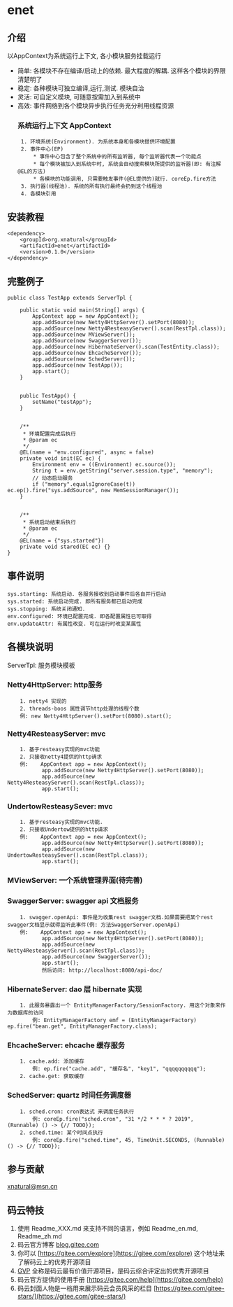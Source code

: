 # enet

## 介绍
 以AppContext为系统运行上下文, 各小模块服务挂载运行
 
 * 简单: 各模块不存在编译/启动上的依赖. 最大程度的解耦. 这样各个模块的界限清楚明了
 * 稳定: 各种模块可独立编译,运行,测试. 模块自治
 * 灵活: 可自定义模块, 可随意按需加入到系统中
 * 高效: 事件网络到各个模块异步执行任务充分利用线程资源
    ### 系统运行上下文 AppContext
        1. 环境系统(Environment). 为系统本身和各模块提供环境配置
        2. 事件中心(EP)
            * 事件中心包含了整个系统中的所有监听器, 每个监听器代表一个功能点
            * 每个模块被加入到系统中时, 系统会自动搜索模块所提供的监听器(即: 有注解@EL的方法)
            * 各模块的功能调用, 只需要触发事件(@EL提供的)就行. coreEp.fire方法
        3. 执行器(线程池). 系统的所有执行最终会扔到这个线程池
        4. 各模块引用


## 安装教程
```
<dependency>
    <groupId>org.xnatural</groupId>
    <artifactId>enet</artifactId>
    <version>0.1.0</version>
</dependency>
```

## 完整例子
```
public class TestApp extends ServerTpl {

    public static void main(String[] args) {
        AppContext app = new AppContext();
        app.addSource(new Netty4HttpServer().setPort(8080));
        app.addSource(new Netty4ResteasyServer().scan(RestTpl.class));
        app.addSource(new MViewServer());
        app.addSource(new SwaggerServer());
        app.addSource(new HibernateServer().scan(TestEntity.class));
        app.addSource(new EhcacheServer());
        app.addSource(new SchedServer());
        app.addSource(new TestApp());
        app.start();
    }


    public TestApp() {
        setName("testApp");
    }


    /**
     * 环境配置完成后执行
     * @param ec
     */
    @EL(name = "env.configured", async = false)
    private void init(EC ec) {
        Environment env = ((Environment) ec.source());
        String t = env.getString("server.session.type", "memory");
        // 动态启动服务
        if ("memory".equalsIgnoreCase(t)) ec.ep().fire("sys.addSource", new MemSessionManager());
    }
    
    
    /**
     * 系统启动结束后执行
     * @param ec
     */
    @EL(name = {"sys.started"})
    private void stared(EC ec) {}
}

```

## 事件说明
    sys.starting: 系统启动. 各服务接收到启动事件后各自并行启动
    sys.started: 系统启动完成. 即所有服务都已启动完成
    sys.stopping: 系统关闭通知.
    env.configured: 环境已配置完成. 即各配置属性已可取得
    env.updateAttr: 有属性改变. 可在运行时改变某属性


## 各模块说明
ServerTpl: 服务模块模板
  
   ### Netty4HttpServer: http服务
        1. netty4 实现的
        2. threads-boos 属性调节http处理的线程个数
        例: new Netty4HttpServer().setPort(8080).start();
        
   ### Netty4ResteasyServer: mvc
        1. 基于resteasy实现的mvc功能
        2. 只接收netty4提供的http请求
        例:    AppContext app = new AppContext();
               app.addSource(new Netty4HttpServer().setPort(8080));
               app.addSource(new Netty4ResteasyServer().scan(RestTpl.class));
               app.start();
               
   ### UndertowResteasySever: mvc
        1. 基于resteasy实现的mvc功能.
        2. 只接收Undertow提供的http请求
        例:    AppContext app = new AppContext();
               app.addSource(new Netty4HttpServer().setPort(8080));
               app.addSource(new UndertowResteasySever().scan(RestTpl.class));
               app.start();
               
   ### MViewServer: 一个系统管理界面(待完善)
   
   ### SwaggerServer: swagger api 文档服务
        1. swagger.openApi: 事件是为收集rest swagger文档.如果需要把某个rest swagger文档显示就得监听此事件(例: 方法SwaggerServer.openApi)
        例:    AppContext app = new AppContext();
               app.addSource(new Netty4HttpServer().setPort(8080));
               app.addSource(new Netty4ResteasyServer().scan(RestTpl.class));
               app.addSource(new SwaggerServer());
               app.start();
               然后访问: http://localhost:8080/api-doc/
               
   ### HibernateServer: dao 层 hibernate 实现
        1. 此服务暴露出一个 EntityManagerFactory/SessionFactory. 用这个对象来作为数据库的访问
            例: EntityManagerFactory emf = (EntityManagerFactory) ep.fire("bean.get", EntityManagerFactory.class);
   ### EhcacheServer: ehcache 缓存服务
        1. cache.add: 添加缓存
            例: ep.fire("cache.add", "缓存名", "key1", "qqqqqqqqqq");
        2. cache.get: 获取缓存
        
   ### SchedServer: quartz 时间任务调度器
        1. sched.cron: cron表达式 来调度任务执行
            例: coreEp.fire("sched.cron", "31 */2 * * * ? 2019", (Runnable) () -> {// TODO});
        2. sched.time: 某个时间点执行
            例: coreEp.fire("sched.time", 45, TimeUnit.SECONDS, (Runnable) () -> {// TODO});

## 参与贡献

xnatural@msn.cn


## 码云特技

1. 使用 Readme\_XXX.md 来支持不同的语言，例如 Readme\_en.md, Readme\_zh.md
2. 码云官方博客 [blog.gitee.com](https://blog.gitee.com)
3. 你可以 [https://gitee.com/explore](https://gitee.com/explore) 这个地址来了解码云上的优秀开源项目
4. [GVP](https://gitee.com/gvp) 全称是码云最有价值开源项目，是码云综合评定出的优秀开源项目
5. 码云官方提供的使用手册 [https://gitee.com/help](https://gitee.com/help)
6. 码云封面人物是一档用来展示码云会员风采的栏目 [https://gitee.com/gitee-stars/](https://gitee.com/gitee-stars/)